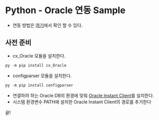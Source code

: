 # Python - Oracle 연동 Sample
- 연동 방법은 [여기]에서 확인 할 수 있다.

## 사전 준비
- cx_Oracle 모듈을 설치한다.
```python
py -m pip install cx_Oracle
```
- configparser 모듈을 설치한다.
```python
py -m pip install configparser
```
- 연결하려 하는 Oracle DB의 환경에 맞춰 [Oracle Instant Client]를 설치한다.
- 시스템 환경변수 PATH에 설치한 Oracle Instant Client의 경로를 추가한다

끝!

[여기]: https://cx-oracle.readthedocs.io/en/latest/user_guide/installation.html
[Oracle Instant Client]: https://www.oracle.com/database/technologies/instant-client/downloads.html